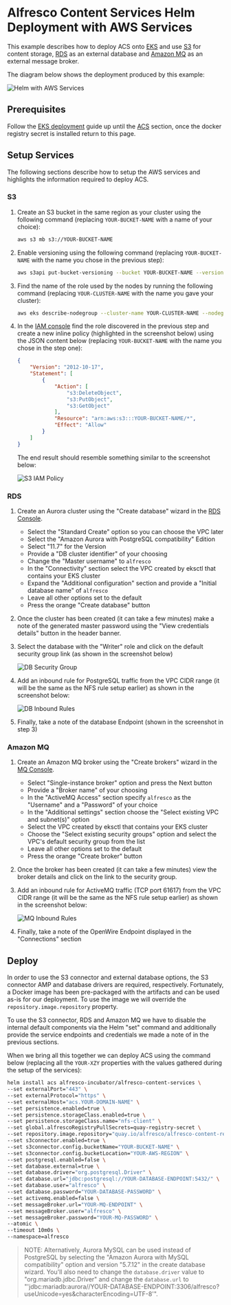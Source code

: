 # Alfresco Content Services Helm Deployment with AWS Services

This example describes how to deploy ACS onto [EKS](https://aws.amazon.com/eks) and use [S3](https://aws.amazon.com/s3) for content storage, [RDS](https://aws.amazon.com/rds) as an external database and [Amazon MQ](https://aws.amazon.com/amazon-mq) as an external message broker.

The diagram below shows the deployment produced by this example:

![Helm with AWS Services](../diagrams/helm-eks-s3-rds-mq.png)

## Prerequisites

Follow the [EKS deployment](../eks-deployment.md) guide up until the [ACS](../eks-deployment.md#acs) section, once the docker registry secret is installed return to this page.

## Setup Services

The following sections describe how to setup the AWS services and highlights the information required to deploy ACS.

### S3

1. Create an S3 bucket in the same region as your cluster using the following command (replacing `YOUR-BUCKET-NAME` with a name of your choice):

    ```bash
    aws s3 mb s3://YOUR-BUCKET-NAME
    ```

2. Enable versioning using the following command (replacing `YOUR-BUCKET-NAME` with the name you chose in the previous step):

    ```bash
    aws s3api put-bucket-versioning --bucket YOUR-BUCKET-NAME --versioning-configuration Status=Enabled
    ```

3. Find the name of the role used by the nodes by running the following command (replacing `YOUR-CLUSTER-NAME` with the name you gave your cluster):

    ```bash
    aws eks describe-nodegroup --cluster-name YOUR-CLUSTER-NAME --nodegroup-name linux-nodes --query "nodegroup.nodeRole" --output text
    ```

4. In the [IAM console](https://console.aws.amazon.com/iam/home) find the role discovered in the previous step and create a new inline policy (highlighted in the screenshot below) using the JSON content below (replacing `YOUR-BUCKET-NAME` with the name you chose in the step one):

    ```json
    {
        "Version": "2012-10-17",
        "Statement": [
            {
                "Action": [
                    "s3:DeleteObject",
                    "s3:PutObject",
                    "s3:GetObject"
                ],
                "Resource": "arn:aws:s3:::YOUR-BUCKET-NAME/*",
                "Effect": "Allow"
            }
        ]
    }
    ```

    The end result should resemble something similar to the screenshot below:

    ![S3 IAM Policy](../diagrams/eks-s3-iam-policy.png)

### RDS

1. Create an Aurora cluster using the "Create database" wizard in the [RDS Console](https://console.aws.amazon.com/rds/home).

    * Select the "Standard Create" option so you can choose the VPC later
    * Select the "Amazon Aurora with PostgreSQL compatibility" Edition
    * Select "11.7" for the Version
    * Provide a "DB cluster identifier" of your choosing
    * Change the "Master username" to `alfresco`
    * In the "Connectivity" section select the VPC created by eksctl that contains your EKS cluster
    * Expand the "Additional configuration" section and provide a "Initial database name" of `alfresco`
    * Leave all other options set to the default
    * Press the orange "Create database" button

2. Once the cluster has been created (it can take a few minutes) make a note of the generated master password using the "View credentials details" button in the header banner.
3. Select the database with the "Writer" role and click on the default security group link (as shown in the screenshot below)

    ![DB Security Group](../diagrams/eks-db-security-group.png)

4. Add an inbound rule for PostgreSQL traffic from the VPC CIDR range (it will be the same as the NFS rule setup earlier) as shown in the screenshot below:

    ![DB Inbound Rules](../diagrams/eks-db-inbound-rules.png)

5. Finally, take a note of the database Endpoint (shown in the screenshot in step 3)

### Amazon MQ

1. Create an Amazon MQ broker using the "Create brokers" wizard in the [MQ Console](https://console.aws.amazon.com/amazon-mq/home).

    * Select "Single-instance broker" option and press the Next button
    * Provide a "Broker name" of your choosing
    * In the "ActiveMQ Access" section specify `alfresco` as the "Username" and a "Password" of your choice
    * In the "Additional settings" section choose the "Select existing VPC and subnet(s)" option
    * Select the VPC created by eksctl that contains your EKS cluster
    * Choose the "Select existing security groups" option and select the VPC's default security group from the list
    * Leave all other options set to the default
    * Press the orange "Create broker" button

2. Once the broker has been created (it can take a few minutes) view the broker details and click on the link to the security group.
3. Add an inbound rule for ActiveMQ traffic (TCP port 61617) from the VPC CIDR range (it will be the same as the NFS rule setup earlier) as shown in the screenshot below:

    ![MQ Inbound Rules](../diagrams/eks-mq-inbound-rules.png)

4. Finally, take a note of the OpenWire Endpoint displayed in the "Connections" section

## Deploy

In order to use the S3 connector and external database options, the S3 connector AMP and database drivers are required, respectively. Fortunately, a Docker image has been pre-packaged with the artifacts and can be used as-is for our deployment. To use the image we will override the `repository.image.repository` property.

To use the S3 connector, RDS and Amazon MQ we have to disable the internal default components via the Helm "set" command and additionally provide the service endpoints and credentials we made a note of in the previous sections.

When we bring all this together we can deploy ACS using the command below (replacing all the `YOUR-XZY` properties with the values gathered during the setup of the services):

```bash
helm install acs alfresco-incubator/alfresco-content-services \
--set externalPort="443" \
--set externalProtocol="https" \
--set externalHost="acs.YOUR-DOMAIN-NAME" \
--set persistence.enabled=true \
--set persistence.storageClass.enabled=true \
--set persistence.storageClass.name="nfs-client" \
--set global.alfrescoRegistryPullSecrets=quay-registry-secret \
--set repository.image.repository="quay.io/alfresco/alfresco-content-repository-aws" \
--set s3connector.enabled=true \
--set s3connector.config.bucketName="YOUR-BUCKET-NAME" \
--set s3connector.config.bucketLocation="YOUR-AWS-REGION" \
--set postgresql.enabled=false \
--set database.external=true \
--set database.driver="org.postgresql.Driver" \
--set database.url="jdbc:postgresql://YOUR-DATABASE-ENDPOINT:5432/" \
--set database.user="alfresco" \
--set database.password="YOUR-DATABASE-PASSWORD" \
--set activemq.enabled=false \
--set messageBroker.url="YOUR-MQ-ENDPOINT" \
--set messageBroker.user="alfresco" \
--set messageBroker.password="YOUR-MQ-PASSWORD" \
--atomic \
--timeout 10m0s \
--namespace=alfresco
```

> NOTE: Alternatively, Aurora MySQL can be used instead of PostgreSQL by selecting the "Amazon Aurora with MySQL compatibility" option and version "5.7.12" in the create database wizard. You'll also need to change the `database.driver` value to "org.mariadb.jdbc.Driver" and change the `database.url` to "'jdbc:mariadb:aurora//YOUR-DATABASE-ENDPOINT:3306/alfresco?useUnicode=yes&characterEncoding=UTF-8'".
